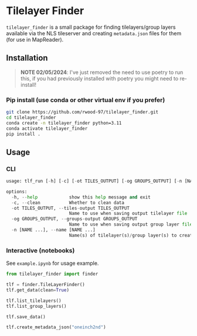 # Tilelayer Finder

`tilelayer_finder` is a small package for finding tilelayers/group layers available via the NLS tileserver and creating `metadata.json` files for them (for use in MapReader).

## Installation

> **NOTE 02/05/2024**: I've just removed the need to use poetry to run this, if you had previously installed with poetry you might need to re-install!

### Pip install (use conda or other virtual env if you prefer)

``` bash
git clone https://github.com/rwood-97/tilelayer_finder.git
cd tilelayer_finder
conda create -n tilelayer_finder python=3.11
conda activate tilelayer_finder
pip install .
```

## Usage

### CLI

``` python
usage: tlf_run [-h] [-c] [-ot TILES_OUTPUT] [-og GROUPS_OUTPUT] [-n [NAME ...]]

options:
  -h, --help            show this help message and exit
  -c, --clean           Whether to clean data
  -ot TILES_OUTPUT, --tiles-output TILES_OUTPUT
                        Name to use when saving output tilelayer file
  -og GROUPS_OUTPUT, --groups-output GROUPS_OUTPUT
                        Name to use when saving output group layer file
  -n [NAME ...], --name [NAME ...]
                        Name(s) of tilelayer(s)/group layer(s) to create metadata for
```

### Interactive (notebooks)

See `example.ipynb` for usage example.

``` python
from tilelayer_finder import finder

tlf = finder.TileLayerFinder()
tlf.get_data(clean=True)
```

``` python
tlf.list_tilelayers()
tlf.list_group_layers()
```

``` python
tlf.save_data()
```

``` python
tlf.create_metadata_json("oneinch2nd")
```
